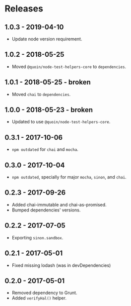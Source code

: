 # Releases

## 1.0.3 - 2019-04-10

- Update node version requirement.

## 1.0.2 - 2018-05-25

- Moved `@quoin/node-test-helpers-core` to `dependencies`.

## 1.0.1 - 2018-05-25 - broken

- Moved `chai` to `dependencies`.

## 1.0.0 - 2018-05-23 - broken

- Updated to use `@quoin/node-test-helpers-core`.

## 0.3.1 - 2017-10-06

- `npm outdated` for `chai` and `mocha`.

## 0.3.0 - 2017-10-04

- `npm outdated`, specially for major `mocha`, `sinon`, and `chai`.

## 0.2.3 - 2017-09-26

- Added chai-immutable and chai-as-promised.
- Bumped dependencies' versions.

## 0.2.2 - 2017-07-05

- Exporting `sinon.sandbox`.

## 0.2.1 - 2017-05-01

- Fixed missing lodash (was in devDependencies)

## 0.2.0 - 2017-05-01

- Removed dependency to Grunt.
- Added `verifyHal()` helper.
